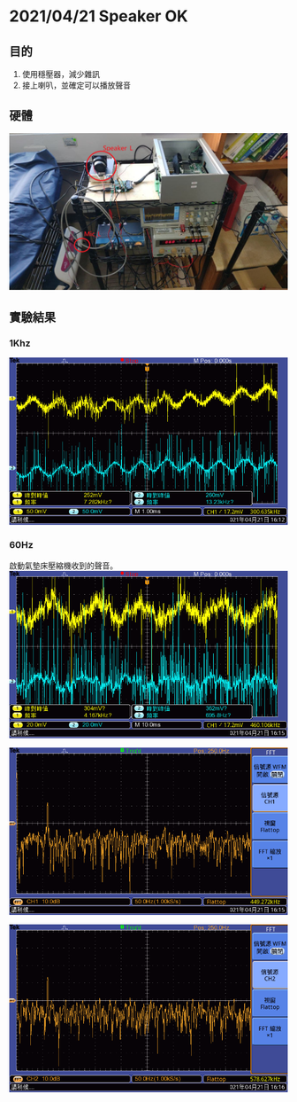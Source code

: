 # 2021/04/21 Speaker OK

 ##  目的

1. 使用穩壓器，減少雜訊
2. 接上喇叭，並確定可以播放聲音

## 硬體

![fig010_hardeare_p](./fig/fig010_hardware_p.png)


## 實驗結果
### 1Khz

![](./fig/fig006_speaker1k.BMP)

### 60Hz

  啟動氣墊床壓縮機收到的聲音。![](./fig/fig007_speaker60hz.BMP)

![fig008_micL60HzFreq](./fig/fig008_micL60HzFreq.BMP)

![fig009_speakerL60hzFreq](./fig/fig009_speakerL60hzFreq.BMP)